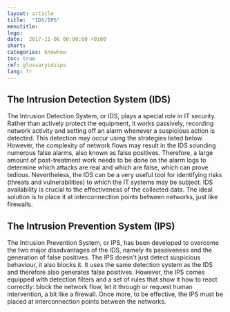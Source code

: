 ```yaml
---
layout: article
title:  "IDS/IPS"
menutitle:
logo:
date:  2017-11-06 00:00:00 +0100
short:
categories: knowhow
toc: true
ref: glossaryidsips
lang: fr
---
```

## The Intrusion Detection System (IDS)
The Intrusion Detection System, or IDS, plays a special role in IT security. Rather than actively protect the equipment, it works passively, recording network activity and setting off an alarm whenever a suspicious action is detected. This detection may occur using the strategies listed below. However, the complexity of network flows may result in the IDS sounding numerous false alarms, also known as false positives. Therefore, a large amount of post-treatment work needs to be done on the alarm logs to determine which attacks are real and which are false, which can prove tedious. Nevertheless, the IDS can be a very useful tool for identifying risks (threats and vulnerabilities) to which the IT systems may be subject. IDS availability is crucial to the effectiveness of the collected data. The ideal solution is to place it at interconnection points between networks, just like firewalls.

## The Intrusion Prevention System (IPS)
The Intrusion Prevention System, or IPS, has been developed to overcome the two major disadvantages of the IDS, namely its passiveness and the generation of false positives. The IPS doesn't just detect suspicious behaviour, it also blocks it. It uses the same detection system as the IDS and therefore also generates false positives. However, the IPS comes equipped with detection filters and a set of rules that show it how to react correctly: block the network flow, let it through or request human intervention, a bit like a firewall. Once more, to be effective, the IPS must be placed at interconnection points between the networks.
